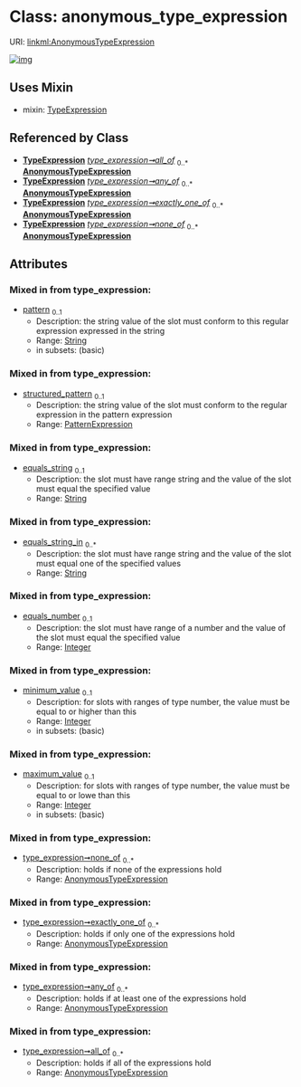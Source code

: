 
# Class: anonymous_type_expression




URI: [linkml:AnonymousTypeExpression](https://w3id.org/linkml/AnonymousTypeExpression)


[![img](images/AnonymousTypeExpression.svg)](images/AnonymousTypeExpression.svg)

## Uses Mixin

 *  mixin: [TypeExpression](TypeExpression.md)

## Referenced by Class

 *  **[TypeExpression](TypeExpression.md)** *[type_expression➞all_of](type_expression_all_of.md)*  <sub>0..\*</sub>  **[AnonymousTypeExpression](AnonymousTypeExpression.md)**
 *  **[TypeExpression](TypeExpression.md)** *[type_expression➞any_of](type_expression_any_of.md)*  <sub>0..\*</sub>  **[AnonymousTypeExpression](AnonymousTypeExpression.md)**
 *  **[TypeExpression](TypeExpression.md)** *[type_expression➞exactly_one_of](type_expression_exactly_one_of.md)*  <sub>0..\*</sub>  **[AnonymousTypeExpression](AnonymousTypeExpression.md)**
 *  **[TypeExpression](TypeExpression.md)** *[type_expression➞none_of](type_expression_none_of.md)*  <sub>0..\*</sub>  **[AnonymousTypeExpression](AnonymousTypeExpression.md)**

## Attributes


### Mixed in from type_expression:

 * [pattern](pattern.md)  <sub>0..1</sub>
     * Description: the string value of the slot must conform to this regular expression expressed in the string
     * Range: [String](types/String.md)
     * in subsets: (basic)

### Mixed in from type_expression:

 * [structured_pattern](structured_pattern.md)  <sub>0..1</sub>
     * Description: the string value of the slot must conform to the regular expression in the pattern expression
     * Range: [PatternExpression](PatternExpression.md)

### Mixed in from type_expression:

 * [equals_string](equals_string.md)  <sub>0..1</sub>
     * Description: the slot must have range string and the value of the slot must equal the specified value
     * Range: [String](types/String.md)

### Mixed in from type_expression:

 * [equals_string_in](equals_string_in.md)  <sub>0..\*</sub>
     * Description: the slot must have range string and the value of the slot must equal one of the specified values
     * Range: [String](types/String.md)

### Mixed in from type_expression:

 * [equals_number](equals_number.md)  <sub>0..1</sub>
     * Description: the slot must have range of a number and the value of the slot must equal the specified value
     * Range: [Integer](types/Integer.md)

### Mixed in from type_expression:

 * [minimum_value](minimum_value.md)  <sub>0..1</sub>
     * Description: for slots with ranges of type number, the value must be equal to or higher than this
     * Range: [Integer](types/Integer.md)
     * in subsets: (basic)

### Mixed in from type_expression:

 * [maximum_value](maximum_value.md)  <sub>0..1</sub>
     * Description: for slots with ranges of type number, the value must be equal to or lowe than this
     * Range: [Integer](types/Integer.md)
     * in subsets: (basic)

### Mixed in from type_expression:

 * [type_expression➞none_of](type_expression_none_of.md)  <sub>0..\*</sub>
     * Description: holds if none of the expressions hold
     * Range: [AnonymousTypeExpression](AnonymousTypeExpression.md)

### Mixed in from type_expression:

 * [type_expression➞exactly_one_of](type_expression_exactly_one_of.md)  <sub>0..\*</sub>
     * Description: holds if only one of the expressions hold
     * Range: [AnonymousTypeExpression](AnonymousTypeExpression.md)

### Mixed in from type_expression:

 * [type_expression➞any_of](type_expression_any_of.md)  <sub>0..\*</sub>
     * Description: holds if at least one of the expressions hold
     * Range: [AnonymousTypeExpression](AnonymousTypeExpression.md)

### Mixed in from type_expression:

 * [type_expression➞all_of](type_expression_all_of.md)  <sub>0..\*</sub>
     * Description: holds if all of the expressions hold
     * Range: [AnonymousTypeExpression](AnonymousTypeExpression.md)
